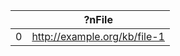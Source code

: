 |    | ?nFile                       |
|----|------------------------------|
|  0 | http://example.org/kb/file-1 |
